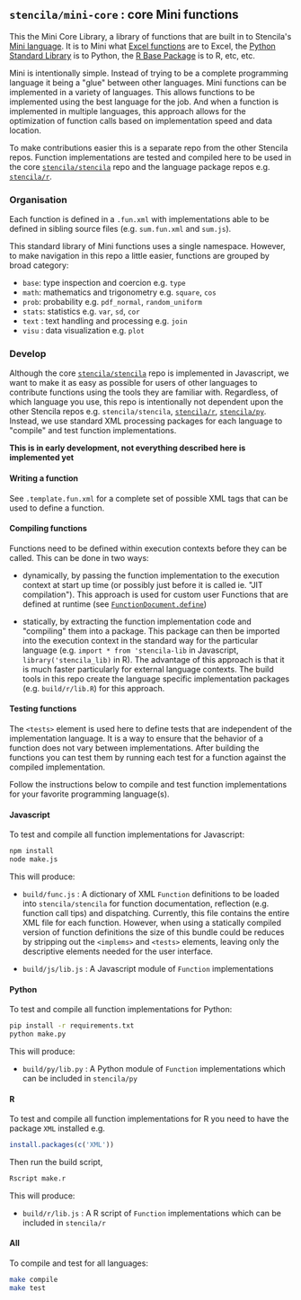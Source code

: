 ## `stencila/mini-core` : core Mini functions

This the Mini Core Library, a library of functions that are built in to Stencila's [Mini language](https://github.com/stencila/mini). It is to Mini what [Excel functions](https://support.office.com/en-us/article/Excel-functions-alphabetical-b3944572-255d-4efb-bb96-c6d90033e188) are to Excel, the [Python Standard Library](https://docs.python.org/3/library/index.html) is to Python, the [R Base Package](https://stat.ethz.ch/R-manual/R-devel/library/base/html/00Index.html) is to R, etc, etc.

Mini is intentionally simple. Instead of trying to be a complete programming language it being a "glue" between other languages. Mini functions can be implemented in a variety of languages. This allows functions to be implemented using the best language for the job. And when a function is implemented in multiple languages, this approach allows for the optimization of function calls based on implementation speed and data location.

To make contributions easier this is a separate repo from the other Stencila repos. Function implementations are tested and compiled here to be used in the core [`stencila/stencila`](https://github.com/stencila/stencila) repo and the language package repos e.g. [`stencila/r`](https://github.com/stencila/r).

### Organisation

Each function is defined in a `.fun.xml` with implementations able to be defined in sibling source files (e.g. `sum.fun.xml` and `sum.js`). 

This standard library of Mini functions uses a single namespace. However, to make navigation in this repo a little easier, functions are grouped by broad category:

- `base`: type inspection and coercion e.g. `type`
- `math`: mathematics and trigonometry e.g. `square`, `cos`
- `prob`: probability e.g. `pdf_normal`, `random_uniform`
- `stats`: statistics e.g. `var`, `sd`, `cor`
- `text` : text handling and processing e.g. `join`
- `visu` : data visualization e.g. `plot`

### Develop

Although the core [`stencila/stencila`](https://github.com/stencila/stencila) repo is implemented in Javascript, we want to make it as easy as possible for users of other languages to contribute functions using the tools they are familiar with. Regardless, of which language you use, this repo is intentionally not dependent upon the other Stencila repos e.g. `stencila/stencila`, [`stencila/r`](https://github.com/stencila/r), [`stencila/py`](https://github.com/stencila/py). Instead, we use standard XML processing packages for each language to "compile" and test function implementations.

**This is in early development, not everything described here is implemented yet**

#### Writing a function

See `.template.fun.xml` for a complete set of possible XML tags that can be used to define a function.

#### Compiling functions

Functions need to be defined within execution contexts before they can be called. This can be done in two ways:

- dynamically, by passing the function implementation to the execution context at start up time (or possibly just before it is called ie. "JIT compilation"). This approach is used for custom user Functions that are defined at runtime (see [`FunctionDocument.define`](https://github.com/stencila/stencila/blob/bloody-edge/src/function/FunctionDocument.js#L45))

- statically, by extracting the function implementation code and "compiling" them into a package. This package can then be imported into the execution context in the standard way for the particular language (e.g. `import * from 'stencila-lib` in Javascript, `library('stencila_lib)` in R). The advantage of this approach is that it is much faster particularly for external language contexts. The build tools in this repo create the language specific implementation packages (e.g. `build/r/lib.R`) for this approach.

#### Testing functions

The `<tests>` element is used here to define tests that are independent of the implementation language. It is a way to ensure that the behavior of a function does not vary between implementations. After building the functions you can test them by running each test for a function against the compiled implementation.


Follow the instructions below to compile and test function implementations for your favorite programming language(s).

#### Javascript

To test and compile all function implementations for Javascript:

```bash
npm install
node make.js
```

This will produce:

- `build/func.js` : A dictionary of XML `Function` definitions to be loaded into `stencila/stencila` for function documentation, reflection (e.g. function call tips) and dispatching. Currently, this file contains the entire XML file for each function. However, when using a statically compiled version of function definitions the size of this bundle could be reduces by stripping out the `<implems>` and  `<tests>` elements, leaving only the descriptive elements needed for the user interface.

- `build/js/lib.js` : A Javascript module of `Function` implementations

#### Python

To test and compile all function implementations for Python:

```bash
pip install -r requirements.txt
python make.py
```

This will produce:

- `build/py/lib.py` : A Python module of `Function` implementations which can be included in `stencila/py`

#### R

To test and compile all function implementations for R you need to have the package `XML` installed e.g.

```r
install.packages(c('XML'))
```

Then run the build script,

```bash
Rscript make.r
```

This will produce:

- `build/r/lib.js` : A R script of `Function` implementations which can be included in `stencila/r`

#### All

To compile and test for all languages:

```bash
make compile
make test
```